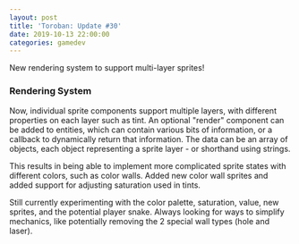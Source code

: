 ```yaml
---
layout: post
title: 'Toroban: Update #30'
date: 2019-10-13 22:00:00
categories: gamedev
---
```


New rendering system to support multi-layer sprites!

### Rendering System

Now, individual sprite components support multiple layers, with different properties on each layer such as tint. An optional "render" component can be added to entities, which can contain various bits of information, or a callback to dynamically return that information. The data can be an array of objects, each object representing a sprite layer - or shorthand using strings.

This results in being able to implement more complicated sprite states with different colors, such as color walls. Added new color wall sprites and added support for adjusting saturation used in tints.

Still currently experimenting with the color palette, saturation, value, new sprites, and the potential player snake. Always looking for ways to simplify mechanics, like potentially removing the 2 special wall types (hole and laser).
